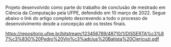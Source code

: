 Projeto desenvolvido como parte do trabalho de conclusão de mestrado em Ciência da Computação pela UFPE, defendido em 10 março de 2022.
Segue abaixo o link do artigo completo descrevendo a todo o processo de desenvolvimento desde a concepção até os testes finais.

https://repositorio.ufpe.br/bitstream/123456789/48710/1/DISSERTA%c3%87%c3%83O%20Pedro%20Vin%c3%adcius%20Batista%20Clericuzi.pdf

